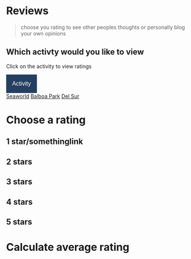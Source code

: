 # Reviews
> choose you rating to see other peoples thoughts or personally blog your own opinions

<!DOCTYPE html>
<html>
<head>
<meta name="viewport" content="width=device-width, initial-scale=1">
<style>
.dropbtn {
  background-color: #253f61;
  color: white;
  padding: 16px;
  font-size: 16px;
  border: none;
  cursor: pointer;
}

.dropbtn:hover, .dropbtn:focus {
  background-color: #253f61;
}

.dropdown {
  position: relative;
  display: inline-block;
}

.dropdown-content {
  display: none;
  position: absolute;
  background-color: #31614d;
  min-width: 160px;
  overflow: auto;
  box-shadow: 0px 8px 16px 0px rgba(0,0,0,0.2);
  z-index: 1;
}

.dropdown-content a {
  color: black;
  padding: 12px 16px;
  text-decoration: none;
  display: block;
}

.dropdown a:hover {background-color: #ddd;}

.show {display: block;}
</style>
</head>
<body>

<h2>Which activty would you like to view</h2>
<p>Click on the activity to view ratings</p>

<div class="activity">
  <button onclick="myFunction()" class="dropbtn">Activity</button>
  <div id="myDropdown" class="dropdown-content">
    <a href="#seaworld">Seaworld</a>
    <a href="#balboapark">Balboa Park</a>
    <a href="#delsur">Del Sur</a>
  </div>
</div>

<script>
/* When the user clicks on the button, 
toggle between hiding and showing the dropdown content */
function myFunction() {
  document.getElementById("myDropdown").classList.toggle("show");
}

// Close the dropdown if the user clicks outside of it
window.onclick = function(event) {
  if (!event.target.matches('.dropbtn')) {
    var dropdowns = document.getElementsByClassName("dropdown-content");
    var i;
    for (i = 0; i < dropdowns.length; i++) {
      var openDropdown = dropdowns[i];
      if (openDropdown.classList.contains('show')) {
        openDropdown.classList.remove('show');
      }
    }
  }
}
<style>
        h1{text-align: center;}
</script>

</body>
</html>

# Choose a rating

## 1 star/somethinglink
## 2 stars
## 3 stars
## 4 stars
## 5 stars

# Calculate average rating